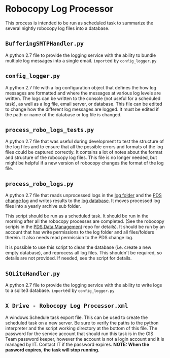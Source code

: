# Robocopy Log Processor

This process is intended to be run as scheduled task to
summarize the several nightly robocopy log files into a database.

## `BufferingSMTPHandler.py`

A python 2.7 file to provide the logging service with the
ability to bundle multiple log messages into a single email.
`import`ed by `config_logger.py`

## `config_logger.py`

A python 2.7 file with a log configuration object that defines the how log
messages are formatted and where the messages at various log levels are written.
The logs can be written to the console (not useful for a scheduled task),
as well as a log file, email server, or database.  This file can be edited
to change how the different log messages are logged.  It must be
edited if the path or name of the database or log file is changed.

## `process_robo_logs_tests.py`

A python 2.7 file that was useful during development to test
the structure of the log files and to ensure that all the
possible errors and formats of the log files could be captured
correctly. It contains a lot of notes about the format and structure
of the robocopy log files. This file is no longer needed, but might be
helpful if a new version of robocopy changes the format of the log file.

## `process_robo_logs.py`

A python 2.7 file that reads unprocessed logs in the
[log folder](https://github.com/AKROGIS/Robo-Website/blob/master/processor/process_robo_logs.py#L16)
and the 
[PDS change log](https://github.com/AKROGIS/Robo-Website/blob/master/processor/process_robo_logs.py#L17)
and writes results to the
[log database](https://github.com/AKROGIS/Robo-Website/blob/master/processor/process_robo_logs.py#L485).
It moves processed log files into a yearly archive sub folder.

This script should be run as a scheduled task. It should be run in the morning
after all the robocopy processes are completed.
(See the robocopy scripts in the
[PDS Data Management](https://github.com/AKROGIS/PDS-Data-Management/tree/master/robo-copy)
repo for details).
It should be run by an
account that has write permissions to the log folder and all files/folders
therein.  It also needs read permission to the PDS change log.

It is possible to use this script to clean the database (i.e. create a new
empty database), and reprocess all log files.  This shouldn't be required,
so details are not provided.  If needed, see the script for details.

## `SQLiteHandler.py`

A python 2.7 file to provide the logging service with the
ability to write logs to a sqlite3 database.
`import`ed by `config_logger.py`

## `X Drive - Robocopy Log Processor.xml`

A windows Schedule task export file.  This can be used to create the
scheduled task on a new server.  Be sure to verify the paths to the
python interpreter and the script working directory at the bottom of
this file.  The password for the service account that should run this task
is in the GIS Team password keeper, however the account is not a
login account and it is managed by IT.  Contact IT if the password expires.
**NOTE: When the pasword expires, the task will stop running.**